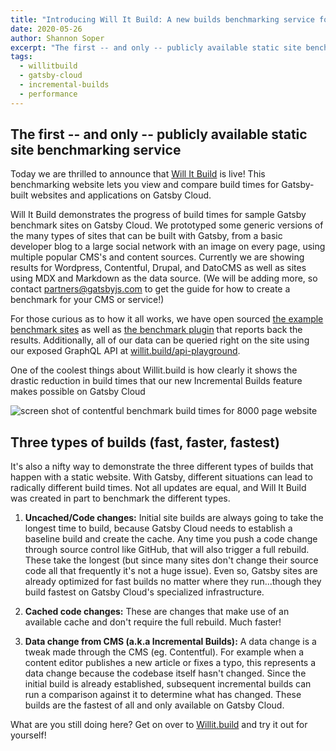 ```yaml
---
title: "Introducing Will It Build: A new builds benchmarking service for Gatsby Cloud"
date: 2020-05-26
author: Shannon Soper
excerpt: "The first -- and only -- publicly available static site benchmarking service, Will It Build demonstrates the progress of build times for sample Gatsby benchmark sites on Gatsby Cloud. Thanks to our new Incremental Builds feature, data and content changes now go from edit to live in seconds! See for yourself: all of our data can be queried right on the site using our exposed GraphQL API at willit.build/api-playground."
tags:
  - willitbuild
  - gatsby-cloud
  - incremental-builds
  - performance
---
```


## The first -- and only -- publicly available static site benchmarking service

Today we are thrilled to announce that [Will It Build](https://willit.build/) is live! This benchmarking website lets you view and compare build times for Gatsby-built websites and applications on Gatsby Cloud.

Will It Build demonstrates the progress of build times for sample Gatsby benchmark sites on Gatsby Cloud. We prototyped some generic versions of the many types of sites that can be built with Gatsby, from a basic developer blog to a large social network with an image on every page, using multiple popular CMS's and content sources. Currently we are showing results for Wordpress, Contentful, Drupal, and DatoCMS as well as sites using MDX and Markdown as the data source. (We will be adding more, so contact [partners@gatsbyjs.com](mailto:partners@gatsbyjs.com) to get the guide for how to create a benchmark for your CMS or service!)

For those curious as to how it all works, we have open sourced [the example benchmark sites](https://github.com/gatsbyjs/gatsby/tree/master/benchmarks) as well as [the benchmark plugin](https://github.com/gatsbyjs/gatsby/tree/master/packages/gatsby-plugin-benchmark-reporting) that reports back the results. Additionally, all of our data can be queried right on the site using our exposed GraphQL API at [willit.build/api-playground](https://willit.build/api-playground).

<Pullquote>One of the coolest things about Willit.build is how clearly it shows the drastic reduction in build times that our new Incremental Builds feature makes possible on Gatsby Cloud </Pullquote>

![screen shot of contentful benchmark build times for 8000 page website](https://lh3.googleusercontent.com/9bzilTs1JiTr_VGOuDktdNZ4G-GxBKxot1nX4fdXngUo-CDVrQMSmdaUMnJM7w_Loj6-ncxuv71ebaC5h0_g56tSL6tP6P8P2OxWyA_SbczAFMnc0LLgQkdw35ffuEFvfYUAfk3p)

## Three types of builds (fast, faster, fastest)

It's also a nifty way to demonstrate the three different types of builds that happen with a static website. With Gatsby, different situations can lead to radically different build times. Not all updates are equal, and Will It Build was created in part to benchmark the different types.

1. **Uncached/Code changes:** Initial site builds are always going to take the longest time to build, because Gatsby Cloud needs to establish a baseline build and create the cache. Any time you push a code change through source control like GitHub, that will also trigger a full rebuild. These take the longest (but since many sites don't change their source code all that frequently it's not a huge issue). Even so, Gatsby sites are already optimized for fast builds no matter where they run...though they build fastest on Gatsby Cloud's specialized infrastructure.

2. **Cached code changes:** These are changes that make use of an available cache and don't require the full rebuild. Much faster!

3. **Data change from CMS (a.k.a Incremental Builds):** A data change is a tweak made through the CMS (eg. Contentful). For example when a content editor publishes a new article or fixes a typo, this represents a data change because the codebase itself hasn't changed. Since the initial build is already established, subsequent incremental builds can run a comparison against it to determine what has changed. These builds are the fastest of all and only available on Gatsby Cloud.

What are you still doing here? Get on over to [Willit.build](https://willit.build/) and try it out for yourself!

